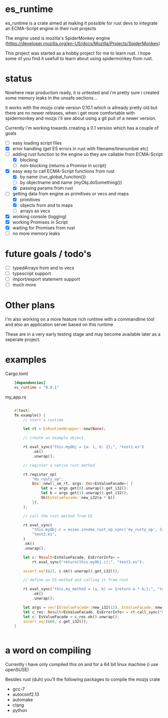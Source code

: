 # es_runtime

es_runtime is a crate aimed at making it possible for rust devs to integrate an ECMA-Script engine in their rust projects

The engine used is mozilla's SpiderMonkey engine (https://developer.mozilla.org/en-US/docs/Mozilla/Projects/SpiderMonkey)

This project was started as a hobby project for me to learn rust. I hope some of you find it usefull to learn about using spidermonkey from rust.

# status

Nowhere near production ready, it is untested and i'm pretty sure i created some memory leaks in the unsafe sections...

it works with the mozjs crate version 0.10.1 which is allready pretty old but there are no newer releases, when i get more comfortable with spidermonkey and mozjs i'll see about using a git pull of a newer version.

Currently i'm working towards creating a 0.1 version which has a couple of goals

* [ ] easy loading script files
* [x] error handling (get ES errors in rust with filename/linenumber etc)
* [ ] adding rust function to the engine so they are callable from ECMA-Script
  * [x] blocking
  * [ ] non-blocking (returns a Promise in script)
* [x] easy way to call ECMA-Script functions from rust
  * [x] by name (run_global_function())
  * [ ] by objectname and name (myObj.doSomething())
  * [x] passing params from rust
* [ ] getting data from engine as primitives or vecs and maps
  * [x] primitives
  * [x] objects from and to maps
  * [ ] arrays as vecs
* [x] working console (logging)
* [x] working Promises in Script
* [x] waiting for Promises from rust
* [ ] no more memory leaks

# future goals / todo's

* [ ] typedArrays from and to vecs
* [ ] typescript support
* [ ] import/export statement support
* [ ] much more

# Other plans

I'm also working on a more feature rich runtime with a commandline tool and also an application server based on this runtime

These are in a very early testing stage and may become available later as a seperate project.

# examples

Cargo.toml

```toml
    [dependencies]
    es_runtime = "0.0.1"
```

my_app.rs

```rust

    #[test]
    fn example() {
        // start a runtime

        let rt = EsRuntimeWrapper::new(None);

        // create an example object

        rt.eval_sync("this.myObj = {a: 1, b: 2};", "test1.es")
            .ok()
            .unwrap();

        // register a native rust method

        rt.register_op(
            "my_rusty_op",
            Box::new(|_sm_rt, args: Vec<EsValueFacade>| {
                let a = args.get(0).unwrap().get_i32();
                let b = args.get(1).unwrap().get_i32();
                Ok(EsValueFacade::new_i32(a * b))
            }),
        );

        // call the rust method from ES

        rt.eval_sync(
            "this.myObj.c = esses.invoke_rust_op_sync('my_rusty_op', 3, 7);",
            "test2.es",
        )
        .ok()
        .unwrap();

        let c: Result<EsValueFacade, EsErrorInfo> =
            rt.eval_sync("return(this.myObj.c);", "test3.es");

        assert_eq!(&21, c.ok().unwrap().get_i32());

        // define an ES method and calling it from rust

        rt.eval_sync("this.my_method = (a, b) => {return a * b;};", "test4.es")
            .ok()
            .unwrap();

        let args = vec![EsValueFacade::new_i32(12), EsValueFacade::new_i32(5)];
        let c_res: Result<EsValueFacade, EsErrorInfo> = rt.call_sync("my_method", args);
        let c: EsValueFacade = c_res.ok().unwrap();
        assert_eq!(&60, c.get_i32());
    }



```

# a word on compiling

Currently i have only compiled this on and for a 64 bit linux machine (i use openSUSE) 

Besides rust (duh) you'll the following packages to compile the mozjs crate

* gcc-7
* autoconf2.13
* automake
* clang
* python
